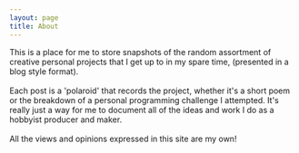 ```yaml
---
layout: page
title: About
---
```


<p class="message">
This is a place for me to store snapshots of the random assortment of creative personal projects that I get up to in my spare time, (presented in a blog style format).
<br>
<br> Each post is a 'polaroid' that records the project, whether it's a short poem or the breakdown of a personal programming challenge I attempted. It's really just a way for me to document all of the ideas and work I do as a hobbyist producer and maker.
<br>
<br> All the views and opinions expressed in this site are my own!
</p>
